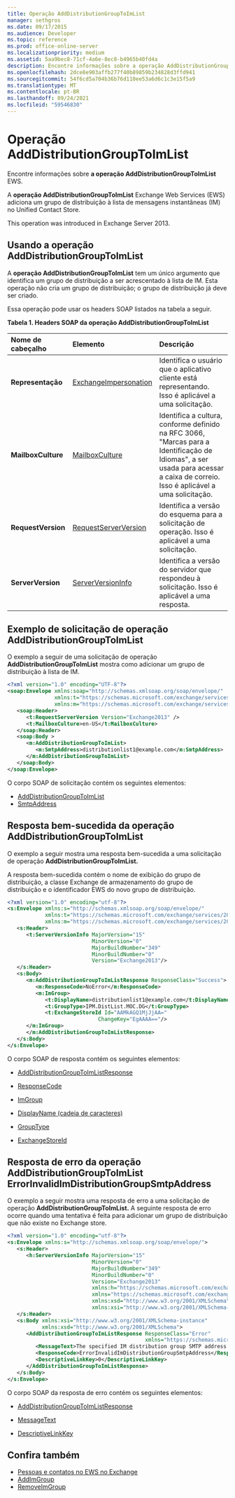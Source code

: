 ```yaml
---
title: Operação AddDistributionGroupToImList
manager: sethgros
ms.date: 09/17/2015
ms.audience: Developer
ms.topic: reference
ms.prod: office-online-server
ms.localizationpriority: medium
ms.assetid: 5aa9bec8-71cf-4a6e-8ec8-b4965b40fd4a
description: Encontre informações sobre a operação AddDistributionGroupToImList EWS.
ms.openlocfilehash: 2dce8e903affb277f40b89859b234828d3ffd941
ms.sourcegitcommit: 54f6cd5a704b36b76d110ee53a6d6c1c3e15f5a9
ms.translationtype: MT
ms.contentlocale: pt-BR
ms.lasthandoff: 09/24/2021
ms.locfileid: "59546830"
---
```

# <a name="adddistributiongrouptoimlist-operation"></a>Operação AddDistributionGroupToImList

Encontre informações sobre **a operação AddDistributionGroupToImList** EWS. 
  
A **operação AddDistributionGroupToImList** Exchange Web Services (EWS) adiciona um grupo de distribuição à lista de mensagens instantâneas (IM) no Unified Contact Store. 
  
This operation was introduced in Exchange Server 2013.
  
## <a name="using-the-adddistributiongrouptoimlist-operation"></a>Usando a operação AddDistributionGroupToImList

A **operação AddDistributionGroupToImList** tem um único argumento que identifica um grupo de distribuição a ser acrescentado à lista de IM. Esta operação não cria um grupo de distribuição; o grupo de distribuição já deve ser criado. 
  
Essa operação pode usar os headers SOAP listados na tabela a seguir.
  
**Tabela 1. Headers SOAP da operação AddDistributionGroupToImList**

|**Nome de cabeçalho**|**Elemento**|**Descrição**|
|:-----|:-----|:-----|
|**Representação** <br/> |[ExchangeImpersonation](exchangeimpersonation.md) <br/> |Identifica o usuário que o aplicativo cliente está representando. Isso é aplicável a uma solicitação.  <br/> |
|**MailboxCulture** <br/> |[MailboxCulture](mailboxculture.md) <br/> |Identifica a cultura, conforme definido na RFC 3066, "Marcas para a Identificação de Idiomas", a ser usada para acessar a caixa de correio. Isso é aplicável a uma solicitação.  <br/> |
|**RequestVersion** <br/> |[RequestServerVersion](requestserverversion.md) <br/> |Identifica a versão do esquema para a solicitação de operação. Isso é aplicável a uma solicitação.  <br/> |
|**ServerVersion** <br/> |[ServerVersionInfo](serverversioninfo.md) <br/> |Identifica a versão do servidor que respondeu à solicitação. Isso é aplicável a uma resposta.  <br/> |
   
## <a name="adddistributiongrouptoimlist-operation-request-example"></a>Exemplo de solicitação de operação AddDistributionGroupToImList

O exemplo a seguir de uma solicitação de operação **AddDistributionGroupToImList** mostra como adicionar um grupo de distribuição à lista de IM. 
  
```XML
<?xml version="1.0" encoding="UTF-8"?>
<soap:Envelope xmlns:soap="http://schemas.xmlsoap.org/soap/envelope/"
               xmlns:t="https://schemas.microsoft.com/exchange/services/2006/types"
               xmlns:m="https://schemas.microsoft.com/exchange/services/2006/messages">
   <soap:Header>
      <t:RequestServerVersion Version="Exchange2013" />
      <t:MailboxCulture>en-US</t:MailboxCulture>
   </soap:Header>
   <soap:Body >
      <m:AddDistributionGroupToImList>
         <m:SmtpAddress>distributionlist1@example.com</m:SmtpAddress>
      </m:AddDistributionGroupToImList>
   </soap:Body>
</soap:Envelope>
```

O corpo SOAP de solicitação contém os seguintes elementos:
  
- [AddDistributionGroupToImList](adddistributiongrouptoimlist.md)   
- [SmtpAddress](smtpaddress.md)
    
## <a name="successful-adddistributiongrouptoimlist-operation-response"></a>Resposta bem-sucedida da operação AddDistributionGroupToImList

O exemplo a seguir mostra uma resposta bem-sucedida a uma solicitação de operação **AddDistributionGroupToImList.** 
  
A resposta bem-sucedida contém o nome de exibição do grupo de distribuição, a classe Exchange de armazenamento do grupo de distribuição e o identificador EWS do novo grupo de distribuição.
  
```XML
<?xml version="1.0" encoding="utf-8"?>
<s:Envelope xmlns:s="http://schemas.xmlsoap.org/soap/envelope/"
            xmlns:t="https://schemas.microsoft.com/exchange/services/2006/types"
            xmlns:m="https://schemas.microsoft.com/exchange/services/2006/messages">
   <s:Header>
      <t:ServerVersionInfo MajorVersion="15" 
                           MinorVersion="0" 
                           MajorBuildNumber="349" 
                           MinorBuildNumber="0" 
                           Version="Exchange2013"/>
   </s:Header>
   <s:Body>
      <m:AddDistributionGroupToImListResponse ResponseClass="Success">
         <m:ResponseCode>NoError</m:ResponseCode>
         <m:ImGroup>
            <t:DisplayName>distributionlist1@example.com</t:DisplayName>
            <t:GroupType>IPM.DistList.MOC.DG</t:GroupType>
            <t:ExchangeStoreId Id="AAMkAGQ1MjJjAA=" 
                             ChangeKey="EgAAAA=="/>
      </m:ImGroup>
      </m:AddDistributionGroupToImListResponse>
   </s:Body>
</s:Envelope>
```

O corpo SOAP de resposta contém os seguintes elementos:
  
- [AddDistributionGroupToImListResponse](adddistributiongrouptoimlistresponse.md)
    
- [ResponseCode](responsecode.md)
    
- [ImGroup](imgroup.md)
    
- [DisplayName (cadeia de caracteres)](displayname-string.md)
    
- [GroupType](grouptype.md)
    
- [ExchangeStoreId](exchangestoreid.md)
    
## <a name="adddistributiongrouptoimlist-operation-errorinvalidimdistributiongroupsmtpaddress-error-response"></a>Resposta de erro da operação AddDistributionGroupToImList ErrorInvalidImDistributionGroupSmtpAddress

O exemplo a seguir mostra uma resposta de erro a uma solicitação de operação **AddDistributionGroupToImList.** A seguinte resposta de erro ocorre quando uma tentativa é feita para adicionar um grupo de distribuição que não existe no Exchange store. 
  
```XML
<?xml version="1.0" encoding="utf-8"?>
<s:Envelope xmlns:s="http://schemas.xmlsoap.org/soap/envelope/">
   <s:Header>
      <h:ServerVersionInfo MajorVersion="15" 
                           MinorVersion="0" 
                           MajorBuildNumber="349" 
                           MinorBuildNumber="0" 
                           Version="Exchange2013" 
                           xmlns:h="https://schemas.microsoft.com/exchange/services/2006/types" 
                           xmlns="https://schemas.microsoft.com/exchange/services/2006/types" 
                           xmlns:xsd="http://www.w3.org/2001/XMLSchema" 
                           xmlns:xsi="http://www.w3.org/2001/XMLSchema-instance"/>
   </s:Header>
   <s:Body xmlns:xsi="http://www.w3.org/2001/XMLSchema-instance" 
           xmlns:xsd="http://www.w3.org/2001/XMLSchema">
      <AddDistributionGroupToImListResponse ResponseClass="Error" 
                                            xmlns="https://schemas.microsoft.com/exchange/services/2006/messages">
         <MessageText>The specified IM distribution group SMTP address is invalid.</MessageText>
         <ResponseCode>ErrorInvalidImDistributionGroupSmtpAddress</ResponseCode>
         <DescriptiveLinkKey>0</DescriptiveLinkKey>
      </AddDistributionGroupToImListResponse>
   </s:Body>
</s:Envelope>
```

O corpo SOAP da resposta de erro contém os seguintes elementos:
  
- [AddDistributionGroupToImListResponse](adddistributiongrouptoimlistresponse.md)
    
- [MessageText](messagetext.md)
    
- [DescriptiveLinkKey](descriptivelinkkey.md)
    
## <a name="see-also"></a>Confira também

- [Pessoas e contatos no EWS no Exchange](https://msdn.microsoft.com/library/043c33be-a0d1-4bad-a840-85715eda4813%28Office.15%29.aspx)   
- [AddImGroup](addimgroup-operation.md)   
- [RemoveImGroup](removeimgroup-operation.md)
    

